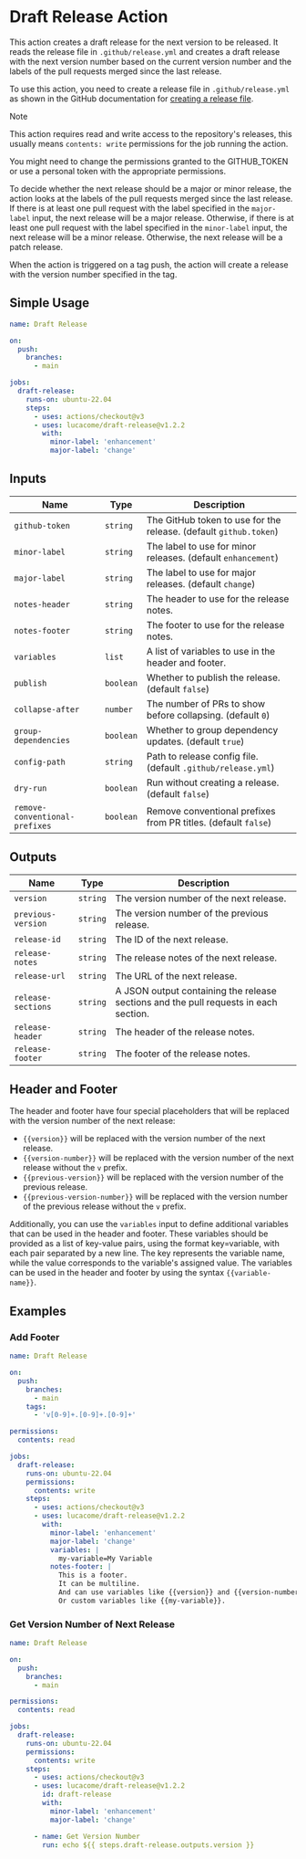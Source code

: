 # Draft Release Action

This action creates a draft release for the next version to be released. It reads the release file in `.github/release.yml` and creates a draft release with the next version number based on the current version number and the labels of the pull requests merged since the last release.

To use this action, you need to create a release file in `.github/release.yml` as shown in the GitHub documentation for [creating a release file](https://docs.github.com/en/repositories/releasing-projects-on-github/automatically-generated-release-notes#configuring-automatically-generated-release-notes).

> [!NOTE]
>
> This action requires read and write access to the repository's releases, this usually means `contents: write` permissions for the job running the action.
>
> You might need to change the permissions granted to the GITHUB_TOKEN or use a personal token with the appropriate permissions.

To decide whether the next release should be a major or minor release, the action looks at the labels of the pull requests merged since the last release. If there is at least one pull request with the label specified in the `major-label` input, the next release will be a major release. Otherwise, if there is at least one pull request with the label specified in the `minor-label` input, the next release will be a minor release. Otherwise, the next release will be a patch release.

When the action is triggered on a tag push, the action will create a release with the version number specified in the tag.

## Simple Usage

```yaml
name: Draft Release

on:
  push:
    branches:
      - main

jobs:
  draft-release:
    runs-on: ubuntu-22.04
    steps:
      - uses: actions/checkout@v3
      - uses: lucacome/draft-release@v1.2.2
        with:
          minor-label: 'enhancement'
          major-label: 'change'
```

## Inputs

| Name                          | Type      | Description                                                       |
|-------------------------------|-----------|-------------------------------------------------------------------|
| `github-token`                | `string`  | The GitHub token to use for the release. (default `github.token`) |
| `minor-label`                 | `string`  | The label to use for minor releases. (default `enhancement`)      |
| `major-label`                 | `string`  | The label to use for major releases. (default `change`)           |
| `notes-header`                | `string`  | The header to use for the release notes.                          |
| `notes-footer`                | `string`  | The footer to use for the release notes.                          |
| `variables`                   | `list`    | A list of variables to use in the header and footer.              |
| `publish`                     | `boolean` | Whether to publish the release. (default `false`)                 |
| `collapse-after`              | `number`  | The number of PRs to show before collapsing. (default `0`)        |
| `group-dependencies`          | `boolean` | Whether to group dependency updates. (default `true`)             |
| `config-path`                 | `string`  | Path to release config file. (default `.github/release.yml`)      |
| `dry-run`                     | `boolean` | Run without creating a release. (default `false`)                 |
| `remove-conventional-prefixes`| `boolean` | Remove conventional prefixes from PR titles. (default `false`)    |

## Outputs

| Name               | Type     | Description                                                                          |
| ------------------ | -------- | ------------------------------------------------------------------------------------ |
| `version`          | `string` | The version number of the next release.                                              |
| `previous-version` | `string` | The version number of the previous release.                                          |
| `release-id`       | `string` | The ID of the next release.                                                          |
| `release-notes`    | `string` | The release notes of the next release.                                               |
| `release-url`      | `string` | The URL of the next release.                                                         |
| `release-sections` | `string` | A JSON output containing the release sections and the pull requests in each section. |
| `release-header`   | `string` | The header of the release notes.                                                     |
| `release-footer`   | `string` | The footer of the release notes.                                                     |

## Header and Footer

The header and footer have four special placeholders that will be replaced with the version number of the next release:

- `{{version}}` will be replaced with the version number of the next release.
- `{{version-number}}` will be replaced with the version number of the next release without the `v` prefix.
- `{{previous-version}}` will be replaced with the version number of the previous release.
- `{{previous-version-number}}` will be replaced with the version number of the previous release without the `v` prefix.

Additionally, you can use the `variables` input to define additional variables that can be used in the header and footer. These variables should be provided as a list of key-value pairs, using the format key=variable, with each pair separated by a new line. The key represents the variable name, while the value corresponds to the variable's assigned value. The variables can be used in the header and footer by using the syntax `{{variable-name}}`.

## Examples

### Add Footer

```yaml
name: Draft Release

on:
  push:
    branches:
      - main
    tags:
      - 'v[0-9]+.[0-9]+.[0-9]+'

permissions:
  contents: read

jobs:
  draft-release:
    runs-on: ubuntu-22.04
    permissions:
      contents: write
    steps:
      - uses: actions/checkout@v3
      - uses: lucacome/draft-release@v1.2.2
        with:
          minor-label: 'enhancement'
          major-label: 'change'
          variables: |
            my-variable=My Variable
          notes-footer: |
            This is a footer.
            It can be multiline.
            And can use variables like {{version}} and {{version-number}}.
            Or custom variables like {{my-variable}}.
```

### Get Version Number of Next Release

```yaml
name: Draft Release

on:
  push:
    branches:
      - main

permissions:
  contents: read

jobs:
  draft-release:
    runs-on: ubuntu-22.04
    permissions:
      contents: write
    steps:
      - uses: actions/checkout@v3
      - uses: lucacome/draft-release@v1.2.2
        id: draft-release
        with:
          minor-label: 'enhancement'
          major-label: 'change'

      - name: Get Version Number
        run: echo ${{ steps.draft-release.outputs.version }}
